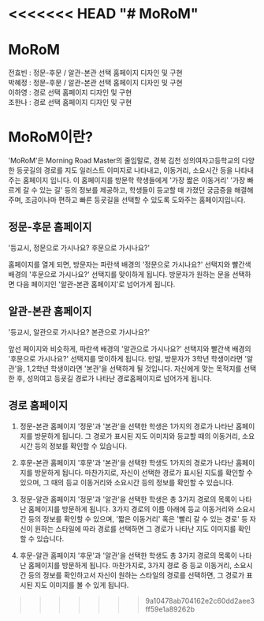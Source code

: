 <<<<<<< HEAD
"# MoRoM" 
=======
# MoRoM
전효빈 : 정문-후문 / 알관-본관 선택 홈페이지 디자인 및 구현 <br>
박혜정 : 정문-후문 / 알관-본관 선택 홈페이지 디자인 및 구현 <br>
이하영 : 경로 선택 홈페이지 디자인 및 구현 <br>
조한나 : 경로 선택 홈페이지 디자인 및 구현 <br>

# MoRoM이란?
'MoRoM'은 Morning Road Master의 줄임말로, 
경북 김천 성의여자고등학교의 다양한  등굣길의 경로를 지도 일러스트 이미지로 나타내고, 이동거리, 소요시간 등을 나타내주는 홈페이지 입니다.
이 홈페이지를 방문학 학생들에게 '가장 짧은 이동거리' '가장 빠르게 갈 수 있는 길' 등의 정보를 제공하고, 학생들이 등교할 때 가졌던 궁금증을 해결해주며, 조금이나마 편하고 빠른 등굣길을 선택할 수 있도록 도와주는 홈페이지입니다. 

## 정문-후문 홈페이지
 '등교시, 정문으로 가시나요? 후문으로 가시나요?'

홈페이지를 열게 되면, 
방문자는 파란색 배경의 '정문으로 가시나요?' 선택지와 빨간색 배경의 '후문으로 가시나요?' 선택지를 맞이하게 됩니다.
방문자가 원하는 문을 선택하면 다음 페이지인 '알관-본관 홈페이지'로 넘어가게 됩니다.

## 알관-본관 홈페이지
 '등교시, 알관으로 가시나요? 본관으로 가시나요?'

앞선 페이지와 비슷하게, 파란색 배경의 '알관으로 가시나요?' 선택지와 빨간색 배경의 '후문으로 가시나요?' 선택지를 맞이하게 됩니다.
만일, 방문자가 3학년 학생이라면 '알관'을, 1,2학년 학생이라면 '본관'을 선택하게 될 것입니다.
자신에게 맞는 목적지를 선택한 후, 성의여고 등굣길 경로가 나타난 경로홈페이지로 넘어가게 됩니다.

## 경로 홈페이지
1. 정문-본관 홈페이지
'정문'과 '본관'을 선택한 학생은 1가지의 경로가 나타난 홈페이지를 방문하게 됩니다.
그 경로가 표시된 지도 이미지와 등교할 때의 이동거리, 소요시간 등의 정보를 확인할 수 있습니다.

2. 후문-본관 홈페이지
'후문'과 '본관'을 선택한 학생도 1가지의 경로가 나타난 홈페이지를 방문하게 됩니다.
마찬가지로, 자신이 선택한 경로가 표시된 지도를 확인할 수 있으며, 그 때의 등교 이동거리와 소요시간 등의 정보를 확인할 수 있습니다.

3. 정문-알관 홈페이지
'정문'과 '알관'을 선택한 학생은 총 3가지 경로의 목록이 나타난 홈페이지를 방문하게 됩니다.
3가지 경로의 이름 아래에 등교 이동거리와 소요시간 등의 정보를 확인할 수 있으며, '짧은 이동거리' 혹은 '빨리 갈 수 있는 경로' 등 자신이 원하는 스타일에 따라 경로를 선택하면 그 경로가 나타난 지도 이미지를 확인할 수 있습니다.
 
4. 후문-알관 홈페이지
'후문'과 '알관'을 선택한 학생도 총 3가지 경로의 목록이 나타난 홈페이지를 방문하게 됩니다.
마찬가지로, 3가지 경로 중 등교 이동거리, 소요시간 등의 정보를 확인하고서 자신이 원하는 스타일의 경로를 선택하면, 그 경로가 표시된 지도 이미지를 볼 수 있게 됩니다.
>>>>>>> 9a10478ab704162e2c60dd2aee3ff59e1a89262b
